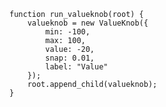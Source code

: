     function run_valueknob(root) {
        valueknob = new ValueKnob({
            min: -100,
            max: 100,
            value: -20,
            snap: 0.01,
            label: "Value"
        });
        root.append_child(valueknob);
    }
<script> prepare_example(); </script>
